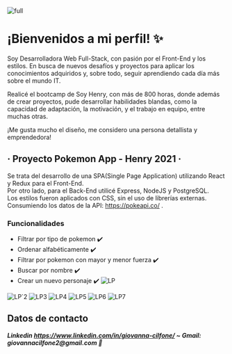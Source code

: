 
![full](https://user-images.githubusercontent.com/85120526/142794687-cd2e496a-760d-4f32-b08e-0608239afced.png)

# ¡Bienvenidos a mi perfil! :sparkles:
Soy Desarrolladora Web Full-Stack, con pasión por el Front-End y los estilos.
En busca de nuevos desafíos y proyectos para aplicar los conocimientos adquiridos y, sobre todo, seguir
aprendiendo cada día más sobre el mundo IT.

Realicé el bootcamp de Soy Henry, con más de 800 horas, donde además de crear proyectos,
pude desarrollar habilidades blandas, como la capacidad de adaptación, la motivación, y el trabajo en equipo, entre muchas otras.

¡Me gusta mucho el diseño, me considero una persona detallista y emprendedora!

## · Proyecto Pokemon App - Henry 2021 ·

Se trata del desarrollo de una SPA(Single Page Application) utilizando React y Redux para el Front-End.  
Por otro lado, para el Back-End utilicé Express, NodeJS y PostgreSQL.  
Los estilos fueron aplicados con CSS, sin el uso de librerías externas.  
Consumiendo los datos de la API: https://pokeapi.co/ .

### Funcionalidades
* Filtrar por tipo de pokemon :heavy_check_mark:
* Ordenar alfabéticamente :heavy_check_mark:
* Filtrar por pokemon con mayor y menor fuerza :heavy_check_mark:
* Buscar por nombre :heavy_check_mark:
* Crear un nuevo personaje :heavy_check_mark:
![LP](https://user-images.githubusercontent.com/85120526/142800472-0ecba1b4-fb2f-470d-aa4b-579d6bf6b8cc.png)

![LP`2](https://user-images.githubusercontent.com/85120526/142800477-5defe6b5-1966-456f-9465-28695b2667a9.png)
![LP3](https://user-images.githubusercontent.com/85120526/142800486-b418cd7e-9a70-4dee-b417-3fcae708c323.png)
![LP4](https://user-images.githubusercontent.com/85120526/142800497-2ff8595e-7bc7-4f59-99e9-64e716c512d0.png)
![LP5](https://user-images.githubusercontent.com/85120526/142800645-be625869-474e-4e57-a56e-bf4fbf79b8c4.png)
![LP6](https://user-images.githubusercontent.com/85120526/142800686-dfc70537-e5a8-4e90-b603-1d9794b25ee0.png)
![LP7](https://user-images.githubusercontent.com/85120526/142800765-c1576e08-1ee3-4c7c-924e-cb100d782874.png)

## Datos de contacto
***_Linkedin https://www.linkedin.com/in/giovanna-cilfone/_ **~**  _Gmail: giovannacilfone2@gmail.com_ :green_heart:***
